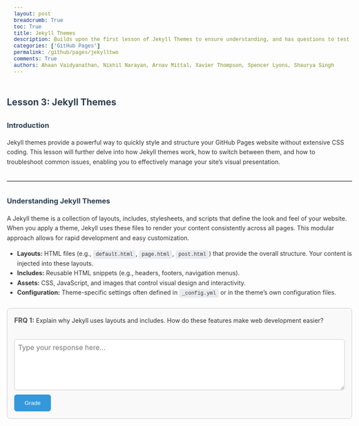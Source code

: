 ```yaml
---
layout: post
breadcrumb: True
toc: True
title: Jekyll Themes
description: Builds upon the first lesson of Jekyll Themes to ensure understanding, and has questions to test your knowledge,. Jekyll Themes willbe crucial, so it is important to understand it. 
categories: ['GitHub Pages']
permalink: /github/pages/jekylltwo
comments: True
authors: Ahaan Vaidyanathan, Nikhil Narayan, Arnav Mittal, Xavier Thompson, Spencer Lyons, Shaurya Singh
---
```


<html lang="en">
<head>
    <meta charset="UTF-8">
    <meta name="viewport" content="width=device-width, initial-scale=1.0">
    <title>Jekyll Themes Lesson</title>
    <style>
        body {
            font-family: -apple-system, BlinkMacSystemFont, "Segoe UI", Roboto, Helvetica, Arial, sans-serif;
            line-height: 1.6;
            margin: 0 auto;
            max-width: 800px;
            padding: 2rem;
            color: #333;
        }
        h2, h3 {
            color: #2c3e50;
        }
        hr {
            border: 0;
            border-top: 1px solid #ddd;
            margin: 2rem 0;
        }
        .frq-box {
            border: 1px solid #ccc;
            padding: 1rem;
            border-radius: 8px;
            margin: 1.5rem 0;
            background: #f9f9f9;
        }
        .frq-box h3, .frq-box b {
            font-size: 1.1em;
            color: #555;
            margin-bottom: 0.5rem;
        }
        textarea {
            font-family: inherit;
            font-size: 1rem;
            padding: 0.5rem;
            width: 100%;
            border-radius: 6px;
            border: 1px solid #ccc;
            box-sizing: border-box;
            margin-top: 0.5rem;
        }
        .grade-button {
            display: inline-block;
            background-color: #3498db;
            color: white;
            padding: 0.75rem 1.5rem;
            border: none;
            border-radius: 6px;
            cursor: pointer;
            margin-top: 1rem;
            transition: background-color 0.3s ease;
        }
        .grade-button:hover {
            background-color: #2980b9;
        } 
        .grade-button:disabled {
            background-color: #bdc3c7;
            cursor: not-allowed;
        }
        pre {
            background-color: #2d2d2d;
            color: #ccc;
            padding: 1rem;
            border-radius: 8px;
            overflow-x: auto;
        }
        code {
            font-family: 'Courier New', monospace;
            background-color: #e9ecef;
            color: #333;
            padding: 0.2rem 0.4rem;
            border-radius: 4px;
        }
        pre code {
            background-color: transparent;
            color: #ccc;
        }        
        table {
            border-collapse: collapse;
            width: 100%;
            margin: 1rem 0;
        }
        th, td {
            border: 1px solid #ddd;
            padding: 8px;
            text-align: left;
        }
        th {
            background-color: #f2f2f2;
        }
        .feedback-box {
            margin-top: 1rem;
            padding: 1rem;
            border-radius: 8px;
            background-color: #ecf0f1;
            border: 1px solid #bdc3c7;
            display: none;
        }
        .loading-spinner {
            border: 4px solid rgba(0, 0, 0, 0.1);
            border-left-color: #3498db;
            border-radius: 50%;
            width: 24px;
            height: 24px;
            animation: spin 1s linear infinite;
        }
        @keyframes spin {
            0% { transform: rotate(0deg); }
            100% { transform: rotate(360deg); }
        }
        .flex { display: flex; }
        .items-center { align-items: center; }
        .space-x-2 > * + * { margin-left: 0.5rem; }
        .hidden { display: none; }
        .modal {
            position: fixed;
            top: 0;
            left: 0;
            width: 100%;
            height: 100%;
            background: rgba(0, 0, 0, 0.5);
            display: flex;
            justify-content: center;
            align-items: center;
            z-index: 1000;
        }
        .modal-content {
            background: white;
            padding: 2rem;
            border-radius: 8px;
            text-align: center;
            max-width: 400px;
            width: 90%;
        }
        .modal-button {
            background-color: #3498db;
            color: white;
            padding: 0.5rem 1rem;
            border: none;
            border-radius: 6px;
            cursor: pointer;
        }
    </style>
</head>
<body>
    <div class="lesson-part" data-part="1" style="display:block;">
        <h2>Lesson 3: Jekyll Themes</h2>
        <h3>Introduction</h3>
        <p>
        Jekyll themes provide a powerful way to quickly style and structure your GitHub Pages website without extensive CSS coding. 
        This lesson will further delve into how Jekyll themes work, how to switch between them, and how to troubleshoot common issues, 
        enabling you to effectively manage your site’s visual presentation. 
        </p>
        <hr>
        <h3>Understanding Jekyll Themes</h3>
        <p>
        A Jekyll theme is a collection of layouts, includes, stylesheets, and scripts that define the look and feel of your website. 
        When you apply a theme, Jekyll uses these files to render your content consistently across all pages. 
        This modular approach allows for rapid development and easy customization.
        </p>
        <ul>
            <li><b>Layouts:</b> HTML files (e.g., <code>default.html</code>, <code>page.html</code>, <code>post.html</code>) that provide the overall structure. Your content is injected into these layouts.</li>
            <li><b>Includes:</b> Reusable HTML snippets (e.g., headers, footers, navigation menus).</li>
            <li><b>Assets:</b> CSS, JavaScript, and images that control visual design and interactivity.</li>
            <li><b>Configuration:</b> Theme-specific settings often defined in <code>_config.yml</code> or in the theme’s own configuration files.</li>
        </ul>
        <div class="frq-box" data-frq-id="1">
            <b>FRQ 1:</b> Explain why Jekyll uses layouts and includes. How do these features make web development easier?<br><br>
            <textarea rows="5" style="width:100%;" placeholder="Type your response here..."></textarea>
            <button class="grade-button" style="margin-top: 10px;">Grade</button>
            <div class="feedback-box"></div>
        </div>
    </div>
    <div class="lesson-part" data-part="2" style="display:none;">
        <hr>
        <h3>Theme Switching Guide</h3>
        <p>
        Switching between Jekyll themes involves modifying your <code>_config.yml</code> file and ensuring that the necessary theme files are correctly referenced. 
        The process can be simplified using scripts or by directly editing the configuration.
        </p>
        <pre><code class="language-yaml">

# Example snippet from _config.yml

</code></pre>
        <div class="frq-box" data-frq-id="2">
            <b>FRQ 2:</b> Describe the role of <code>_config.yml</code> in Jekyll. Why is it important for themes?<br><br>
            <textarea rows="5" style="width:100%;" placeholder="Type your response here..."></textarea>
            <button class="grade-button" style="margin-top: 10px;">Grade</button>
            <div class="feedback-box"></div>
        </div>
    </div>
    <div class="lesson-part" data-part="3" style="display:none;">
        <hr>
        <h3>Theme Features (Minima vs. TeXt)</h3>
        <p>Different themes offer distinct features and design philosophies. Here’s a comparison of two popular Jekyll themes:</p>
        <table border="1" cellpadding="6" cellspacing="0" style="border-collapse:collapse; width:100%;">
            <tr>
                <th>Feature</th>
                <th>Minima Theme</th>
                <th>TeXt Theme</th>
            </tr>
            <tr>
                <td><b>Design</b></td>
                <td>Clean, minimal</td>
                <td>Modern iOS 11-inspired</td>
            </tr>
            <tr>
                <td><b>Dark Mode</b></td>
                <td>Supported</td>
                <td>Supported (6 skins)</td>
            </tr>
            <tr>
                <td><b>Responsiveness</b></td>
                <td>Mobile responsive</td>
                <td>Mobile responsive</td>
            </tr>
            <tr>
                <td><b>Math/Diagrams</b></td>
                <td>Limited</td>
                <td>MathJax & Mermaid supported</td>
            </tr>
        </table>
        <div class="frq-box" data-frq-id="3">
            <b>FRQ 3:</b> Compare the strengths of Minima and TeXt. Which would you choose and why?<br><br>
            <textarea rows="5" style="width:100%;" placeholder="Type your response here..."></textarea>
            <button class="grade-button" style="margin-top: 10px;">Grade</button>
            <div class="feedback-box"></div>
        </div>
    </div>
    <div class="lesson-part" data-part="4" style="display:none;">
        <hr>
        <h3>Troubleshooting Theme Issues</h3>
        <ol>
            <li><b>Missing SASS Variables:</b> Ensure your theme installation is complete.</li>
            <li><b>Build Errors:</b> Run <code>make clean && make</code> or <code>bundle exec jekyll build</code>.</li>
            <li><b>Theme Not Switching:</b> Double-check the <code>remote_theme</code> value in <code>_config.yml</code>.</li>
            <li><b>Backup:</b> Always back up <code>_config.yml</code> before big changes.</li>
        </ol>
        <div class="frq-box" data-frq-id="4">
            <b>FRQ 4:</b> A student’s theme won’t switch even after editing <code>_config.yml</code>. What steps would you take to troubleshoot?<br><br>
            <textarea rows="5" style="width:100%;" placeholder="Type your response here..."></textarea>
            <button class="grade-button" style="margin-top: 10px;">Grade</button>
            <div class="feedback-box"></div>
        </div>
    </div>
    <div class="lesson-part" data-part="5" style="display:none;">
        <hr>
        <h3>Conclusion</h3>
        <p>
        Jekyll themes are a powerful asset for creating visually appealing and functional GitHub Pages sites.
        By understanding their structure, switching methods, and troubleshooting techniques, you can leverage themes to enhance your web projects and focus more on content creation rather than design details.
        </p>
        <div class="frq-box" data-frq-id="5">
            <b>FRQ 5:</b> Summarize in your own words why themes are valuable for developers using Jekyll.<br><br>
            <textarea rows="5" style="width:100%;" placeholder="Type your response here..."></textarea>
            <button class="grade-button" style="margin-top: 10px;">Grade</button>
            <div class="feedback-box"></div>
        </div>
    </div>
    <script>
        const FRQ_QUESTIONS = {
            '1': "Explain why Jekyll uses layouts and includes. How do these features make web development easier?",
            '2': "Describe the role of `_config.yml` in Jekyll. Why is it important for themes?",
            '3': "Compare the strengths of Minima and TeXt. Which would you choose and why?",
            '4': "A student’s theme won’t switch even after editing `_config.yml`. What steps would you take to troubleshoot?",
            '5': "Summarize in your own words why themes are valuable for developers using Jekyll."
        };
        const gradeButtons = document.querySelectorAll('.grade-button');
        gradeButtons.forEach(button => {
            button.addEventListener('click', async () => {
                const frqBox = button.closest('.frq-box');
                const frqId = frqBox.dataset.frqId;
                const questionText = FRQ_QUESTIONS[frqId];
                const studentResponseTextArea = frqBox.querySelector('textarea');
                const feedbackBox = frqBox.querySelector('.feedback-box');
                const studentResponse = studentResponseTextArea.value.trim();
                if (!studentResponse) {
                    showModal("Please enter your response before submitting.");
                    return;
                }
                // Show loading state
                button.disabled = true;
                feedbackBox.style.display = 'block';
                feedbackBox.innerHTML = '<div class="flex items-center space-x-2"><div class="loading-spinner"></div><span>Grading...</span></div>';
                try {
                    const systemPrompt = `
                        You are an expert tutor grading a student's answer to a free-response question about Jekyll themes.
                        Your task is to:
                        1. Determine a grade for the student's response based on the following 1-5 scale:
                           - 5: The answer addresses all parts of the question and is detailed and comprehensive.
                           - 4: The answer is correct and addresses most parts of the question.
                           - 3: The answer is correct but may be incomplete or lack detail.
                           - 2: The answer has significant inaccuracies or is incomplete.
                           - 1: The answer is incorrect or does not address the question.
                           Write the grade like this: "Grade: (1-5)/5"
                        2. Provide detailed, constructive feedback explaining the grade.
                        3. Offer very short suggestions on what the user could improve on, enough to give them a hint but not enough for them to figure out what to answer.
                        The question is: "${questionText}"
                        The student's response is: "${studentResponse}"
                        Format your final output with a clear heading for the grade and the feedback. Also, in the final output don't include hashtags to make your text bigger, it messes with the system on my end.
                    `;
                    const apiKey = "AIzaSyB3Ky_RSgPsdXBt5I32ZVWRZ09Ont5_xmQ";
                    const apiUrl = `https://generativelanguage.googleapis.com/v1beta/models/gemini-2.5-flash-preview-05-20:generateContent?key=${apiKey}`;
                    const payload = {
                        contents: [{
                            parts: [
                                { text: systemPrompt }
                            ]
                        }]
                    };
                    const response = await fetchWithBackoff(apiUrl, {
                        method: 'POST',
                        headers: { 'Content-Type': 'application/json' },
                        body: JSON.stringify(payload)
                    });
                    if (!response.ok) {
                        throw new Error(`HTTP error! status: ${response.status}`);
                    }
                    const result = await response.json();
                    const feedbackText = result?.candidates?.[0]?.content?.parts?.[0]?.text || "Could not generate feedback. Please try again.";
                    const formattedFeedback = feedbackText
                        .replace(/\*\*(.*?)\*\*/g, '<strong>$1</strong>')
                        .replace(/\n/g, '<br>');
                    feedbackBox.innerHTML = formattedFeedback;
                    // Unlock next part if grade is 4 or 5
                    const gradeMatch = feedbackText.match(/Grade:\s*(\d)\/5/);
                    if (gradeMatch && parseInt(gradeMatch[1], 10) >= 4) {
                        const currentPart = parseInt(frqBox.closest('.lesson-part').dataset.part, 10);
                        const nextPart = document.querySelector(`.lesson-part[data-part="${currentPart + 1}"]`);
                        if (nextPart) {
                            nextPart.style.display = 'block';
                            nextPart.scrollIntoView({ behavior: 'smooth' });
                        }
                    }
                } catch (error) {
                    console.error("Error generating feedback:", error);
                    feedbackBox.innerHTML = `<span style="color:red;">An error occurred while grading. Please try again.</span>`;
                } finally {
                    button.disabled = false;
                }
            });
        });
        // Auto-save FRQ responses into localStorage
        document.addEventListener("DOMContentLoaded", () => {
            document.querySelectorAll(".frq-box textarea").forEach((textarea, index) => {
                const key = "jekyll_frq_answer_" + index;
                const saved = localStorage.getItem(key);
                if (saved) {
                    textarea.value = saved;
                }
                textarea.addEventListener("input", () => {
                    localStorage.setItem(key, textarea.value);
                });
            });
        });
        // Simple modal for alerts
        function showModal(message) {
            const modal = document.createElement('div');
            modal.className = 'modal';
            modal.innerHTML = `
                <div class="modal-content">
                    <p>${message}</p>
                    <button class="modal-button" onclick="this.closest('.modal').remove()">OK</button>
                </div>
            `;
            document.body.appendChild(modal);
        }
        // Exponential backoff for API retries
        async function fetchWithBackoff(url, options, retries = 3, delay = 1000) {
            for (let i = 0; i < retries; i++) {
                try {
                    const response = await fetch(url, options);
                    if (response.status === 429 && i < retries - 1) {
                        await new Promise(res => setTimeout(res, delay));
                        delay *= 2;
                        continue;
                    }
                    return response;
                } catch (error) {
                    if (i < retries - 1) {
                        await new Promise(res => setTimeout(res, delay));
                        delay *= 2;
                        continue;
                    }
                    throw error;
                }
            }
        }
    </script>
</body>
</html>